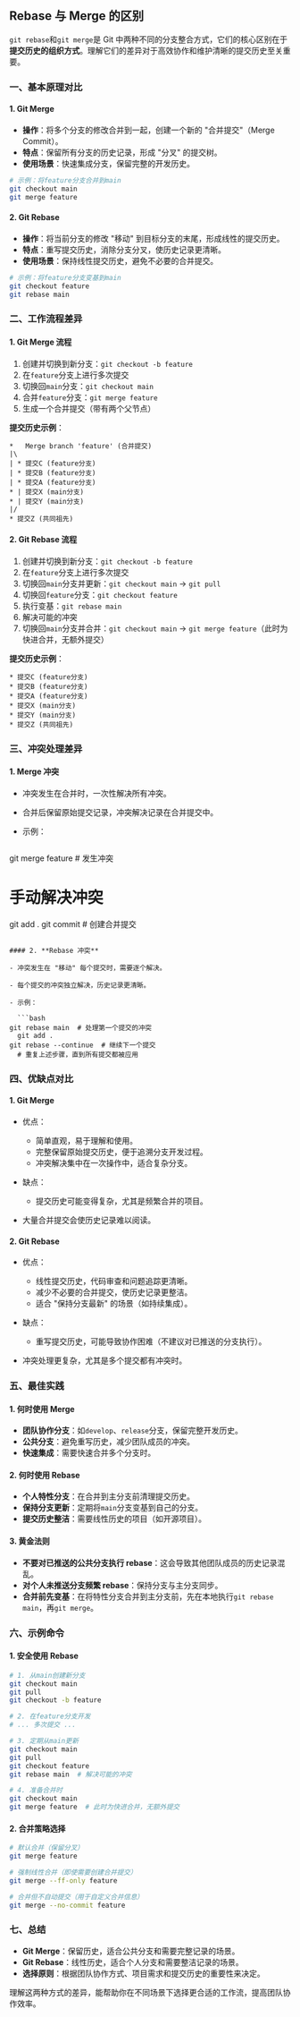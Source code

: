## Rebase 与 Merge 的区别

`git rebase`和`git merge`是 Git 中两种不同的分支整合方式，它们的核心区别在于**提交历史的组织方式**。理解它们的差异对于高效协作和维护清晰的提交历史至关重要。

### **一、基本原理对比**

#### 1. **Git Merge**

- **操作**：将多个分支的修改合并到一起，创建一个新的 "合并提交"（Merge Commit）。
- **特点**：保留所有分支的历史记录，形成 "分叉" 的提交树。
- **使用场景**：快速集成分支，保留完整的开发历史。

```bash
# 示例：将feature分支合并到main
git checkout main
git merge feature
```

#### 2. **Git Rebase**

- **操作**：将当前分支的修改 "移动" 到目标分支的末尾，形成线性的提交历史。
- **特点**：重写提交历史，消除分支分叉，使历史记录更清晰。
- **使用场景**：保持线性提交历史，避免不必要的合并提交。

```bash
# 示例：将feature分支变基到main
git checkout feature
git rebase main
```

### **二、工作流程差异**

#### 1. **Git Merge 流程**

1. 创建并切换到新分支：`git checkout -b feature`
2. 在`feature`分支上进行多次提交
3. 切换回`main`分支：`git checkout main`
4. 合并`feature`分支：`git merge feature`
5. 生成一个合并提交（带有两个父节点）

**提交历史示例**：

```plaintext
*   Merge branch 'feature' (合并提交)
|\
| * 提交C (feature分支)
| * 提交B (feature分支)
| * 提交A (feature分支)
* | 提交X (main分支)
* | 提交Y (main分支)
|/
* 提交Z (共同祖先)
```

#### 2. **Git Rebase 流程**

1. 创建并切换到新分支：`git checkout -b feature`
2. 在`feature`分支上进行多次提交
3. 切换回`main`分支并更新：`git checkout main` → `git pull`
4. 切换回`feature`分支：`git checkout feature`
5. 执行变基：`git rebase main`
6. 解决可能的冲突
7. 切换回`main`分支并合并：`git checkout main` → `git merge feature`（此时为快进合并，无额外提交）

**提交历史示例**：

```plaintext
* 提交C (feature分支)
* 提交B (feature分支)
* 提交A (feature分支)
* 提交X (main分支)
* 提交Y (main分支)
* 提交Z (共同祖先)
```

### **三、冲突处理差异**

#### 1. **Merge 冲突**

- 冲突发生在合并时，一次性解决所有冲突。

- 合并后保留原始提交记录，冲突解决记录在合并提交中。

- 示例：

  ```bash
git merge feature  # 发生冲突
  # 手动解决冲突
git add .
  git commit  # 创建合并提交
```

#### 2. **Rebase 冲突**

- 冲突发生在 "移动" 每个提交时，需要逐个解决。

- 每个提交的冲突独立解决，历史记录更清晰。

- 示例：

  ```bash
git rebase main  # 处理第一个提交的冲突
  git add .
git rebase --continue  # 继续下一个提交
  # 重复上述步骤，直到所有提交都被应用
```

### **四、优缺点对比**

#### 1. **Git Merge**

- 优点：

  - 简单直观，易于理解和使用。
  - 完整保留原始提交历史，便于追溯分支开发过程。
  - 冲突解决集中在一次操作中，适合复杂分支。
  
- 缺点：

  - 提交历史可能变得复杂，尤其是频繁合并的项目。
- 大量合并提交会使历史记录难以阅读。

#### 2. **Git Rebase**

- 优点：

  - 线性提交历史，代码审查和问题追踪更清晰。
  - 减少不必要的合并提交，使历史记录更整洁。
  - 适合 "保持分支最新" 的场景（如持续集成）。
  
- 缺点：

  - 重写提交历史，可能导致协作困难（不建议对已推送的分支执行）。
- 冲突处理更复杂，尤其是多个提交都有冲突时。

### **五、最佳实践**

#### 1. **何时使用 Merge**

- **团队协作分支**：如`develop`、`release`分支，保留完整开发历史。
- **公共分支**：避免重写历史，减少团队成员的冲突。
- **快速集成**：需要快速合并多个分支时。

#### 2. **何时使用 Rebase**

- **个人特性分支**：在合并到主分支前清理提交历史。
- **保持分支更新**：定期将`main`分支变基到自己的分支。
- **提交历史整洁**：需要线性历史的项目（如开源项目）。

#### 3. **黄金法则**

- **不要对已推送的公共分支执行 rebase**：这会导致其他团队成员的历史记录混乱。
- **对个人未推送分支频繁 rebase**：保持分支与主分支同步。
- **合并前先变基**：在将特性分支合并到主分支前，先在本地执行`git rebase main`，再`git merge`。

### **六、示例命令**

#### 1. **安全使用 Rebase**

```bash
# 1. 从main创建新分支
git checkout main
git pull
git checkout -b feature

# 2. 在feature分支开发
# ... 多次提交 ...

# 3. 定期从main更新
git checkout main
git pull
git checkout feature
git rebase main  # 解决可能的冲突

# 4. 准备合并时
git checkout main
git merge feature  # 此时为快进合并，无额外提交
```

#### 2. **合并策略选择**

```bash
# 默认合并（保留分叉）
git merge feature

# 强制线性合并（即使需要创建合并提交）
git merge --ff-only feature

# 合并但不自动提交（用于自定义合并信息）
git merge --no-commit feature
```

### **七、总结**

- **Git Merge**：保留历史，适合公共分支和需要完整记录的场景。
- **Git Rebase**：线性历史，适合个人分支和需要整洁记录的场景。
- **选择原则**：根据团队协作方式、项目需求和提交历史的重要性来决定。

理解这两种方式的差异，能帮助你在不同场景下选择更合适的工作流，提高团队协作效率。